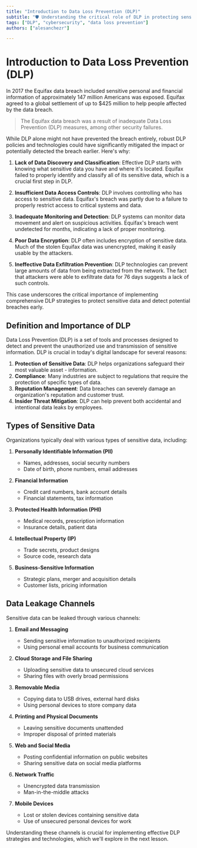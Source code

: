 ```yaml
---
title: "Introduction to Data Loss Prevention (DLP)"
subtitle: "🛡️ Understanding the critical role of DLP in protecting sensitive information. Types of sensitive data and data leakage channels."
tags: ["DLP", "cybersecurity", "data loss prevention"]
authors: ["alesanchezr"]

---
```


# Introduction to Data Loss Prevention (DLP)

In 2017 the Equifax data breach included sensitive personal and financial information of approximately 147 million Americans was exposed. Equifax agreed to a global settlement of up to $425 million to help people affected by the data breach. 

> The Equifax data breach was a result of inadequate Data Loss Prevention (DLP) measures, among other security failures.

While DLP alone might not have prevented the breach entirely, robust DLP policies and technologies could have significantly mitigated the impact or potentially detected the breach earlier. Here's why:

1. **Lack of Data Discovery and Classification**: Effective DLP starts with knowing what sensitive data you have and where it's located. Equifax failed to properly identify and classify all of its sensitive data, which is a crucial first step in DLP.

2. **Insufficient Data Access Controls**: DLP involves controlling who has access to sensitive data. Equifax's breach was partly due to a failure to properly restrict access to critical systems and data.

3. **Inadequate Monitoring and Detection**: DLP systems can monitor data movement and alert on suspicious activities. Equifax's breach went undetected for months, indicating a lack of proper monitoring.

4. **Poor Data Encryption**: DLP often includes encryption of sensitive data. Much of the stolen Equifax data was unencrypted, making it easily usable by the attackers.

5. **Ineffective Data Exfiltration Prevention**: DLP technologies can prevent large amounts of data from being extracted from the network. The fact that attackers were able to exfiltrate data for 76 days suggests a lack of such controls.

This case underscores the critical importance of implementing comprehensive DLP strategies to protect sensitive data and detect potential breaches early.

## Definition and Importance of DLP

Data Loss Prevention (DLP) is a set of tools and processes designed to detect and prevent the unauthorized use and transmission of sensitive information. DLP is crucial in today's digital landscape for several reasons:

1. **Protection of Sensitive Data**: DLP helps organizations safeguard their most valuable asset - information.
2. **Compliance**: Many industries are subject to regulations that require the protection of specific types of data.
3. **Reputation Management**: Data breaches can severely damage an organization's reputation and customer trust.
4. **Insider Threat Mitigation**: DLP can help prevent both accidental and intentional data leaks by employees.

## Types of Sensitive Data

Organizations typically deal with various types of sensitive data, including:

1. **Personally Identifiable Information (PII)**
   - Names, addresses, social security numbers
   - Date of birth, phone numbers, email addresses

2. **Financial Information**
   - Credit card numbers, bank account details
   - Financial statements, tax information

3. **Protected Health Information (PHI)**
   - Medical records, prescription information
   - Insurance details, patient data

4. **Intellectual Property (IP)**
   - Trade secrets, product designs
   - Source code, research data

5. **Business-Sensitive Information**
   - Strategic plans, merger and acquisition details
   - Customer lists, pricing information

## Data Leakage Channels

Sensitive data can be leaked through various channels:

1. **Email and Messaging**
   - Sending sensitive information to unauthorized recipients
   - Using personal email accounts for business communication

2. **Cloud Storage and File Sharing**
   - Uploading sensitive data to unsecured cloud services
   - Sharing files with overly broad permissions

3. **Removable Media**
   - Copying data to USB drives, external hard disks
   - Using personal devices to store company data

4. **Printing and Physical Documents**
   - Leaving sensitive documents unattended
   - Improper disposal of printed materials

5. **Web and Social Media**
   - Posting confidential information on public websites
   - Sharing sensitive data on social media platforms

6. **Network Traffic**
   - Unencrypted data transmission
   - Man-in-the-middle attacks

7. **Mobile Devices**
   - Lost or stolen devices containing sensitive data
   - Use of unsecured personal devices for work

Understanding these channels is crucial for implementing effective DLP strategies and technologies, which we'll explore in the next lesson.

